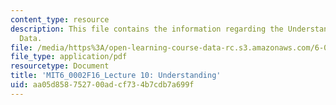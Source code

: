 ```yaml
---
content_type: resource
description: This file contains the information regarding the Understanding Experimental
  Data.
file: /media/https%3A/open-learning-course-data-rc.s3.amazonaws.com/6-0002-introduction-to-computational-thinking-and-data-science-fall-2016/aa05d858752700adcf734b7cdb7a699f_MIT6_0002F16_lec10.pdf
file_type: application/pdf
resourcetype: Document
title: 'MIT6_0002F16_Lecture 10: Understanding'
uid: aa05d858-7527-00ad-cf73-4b7cdb7a699f
---
```

